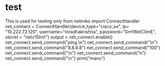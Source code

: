 # test
This is used for testing only
from netmiko import ConnectHandler
net_connect = ConnectHandler(device_type="cisco_xe", ip= "10.222.72.120", username="mradhakrishna",
                                 password="Gm!WelC0mE", secret = "netv1Shn!")
output = net_connect.enable()
net_connect.send_command("ping \n")
net_connect.send_command("\n")
net_connect.send_command("8.8.8.8")
net_connect.send_command("100")
net_connect.send_command("\n")
net_connect.send_command("n")
net_connect.send_command("\n")
print("manu")
